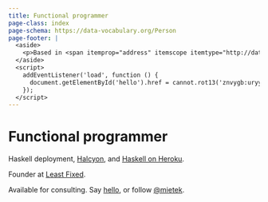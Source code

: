 ```yaml
---
title: Functional programmer
page-class: index
page-schema: https://data-vocabulary.org/Person
page-footer: |
  <aside>
    <p>Based in <span itemprop="address" itemscope itemtype="http://data-vocabulary.org/Address"><span itemprop="locality">Cambridge</span>, <span itemprop="country-name">UK</span></span>.</p>
  </aside>
  <script>
    addEventListener('load', function () {
      document.getElementById('hello').href = cannot.rot13('znvygb:uryyb@zvrgrx.vb');
    });
  </script>
---
```



<span itemprop="title">Functional programmer</span>
===================================================

Haskell deployment, [Halcyon](https://halcyon.sh/), and [Haskell on Heroku](https://haskellonheroku.com/).

<span itemprop="role">Founder</span> at <span itemprop="affiliation">[Least Fixed](https://leastfixed.com/)</span>.

Available for consulting.  Say <a href="" id="hello">hello</a>, or follow <a href="https://twitter.com/mietek">@mietek</a>.
